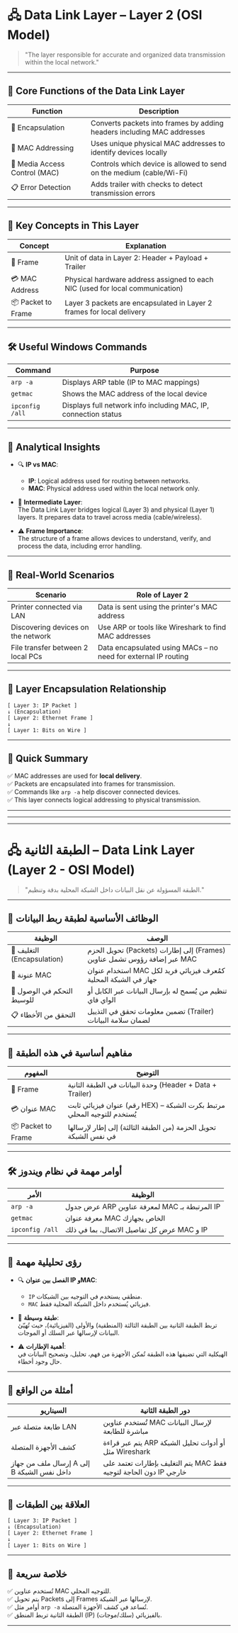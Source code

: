 # 🖧 Data Link Layer – Layer 2 (OSI Model)

> "The layer responsible for accurate and organized data transmission within the local network."

---

## 📌 Core Functions of the Data Link Layer

| Function                     | Description                                                                 |
|------------------------------|-----------------------------------------------------------------------------|
| 🔄 Encapsulation              | Converts packets into frames by adding headers including MAC addresses     |
| 🎯 MAC Addressing             | Uses unique physical MAC addresses to identify devices locally             |
| 🔐 Media Access Control (MAC) | Controls which device is allowed to send on the medium (cable/Wi-Fi)       |
| 📋 Error Detection            | Adds trailer with checks to detect transmission errors                     |

---

## 🧱 Key Concepts in This Layer

| Concept             | Explanation                                                                      |
|---------------------|----------------------------------------------------------------------------------|
| 🧩 Frame             | Unit of data in Layer 2: Header + Payload + Trailer                              |
| 💳 MAC Address       | Physical hardware address assigned to each NIC (used for local communication)    |
| 📦 Packet to Frame   | Layer 3 packets are encapsulated in Layer 2 frames for local delivery            |

---

## 🛠️ Useful Windows Commands

| Command         | Purpose                                                         |
|------------------|-----------------------------------------------------------------|
| `arp -a`         | Displays ARP table (IP to MAC mappings)                         |
| `getmac`         | Shows the MAC address of the local device                       |
| `ipconfig /all`  | Displays full network info including MAC, IP, connection status |

---

## 🧠 Analytical Insights

- 🔍 **IP vs MAC**:  
  - **IP**: Logical address used for routing between networks.  
  - **MAC**: Physical address used within the local network only.

- 🔁 **Intermediate Layer**:  
  The Data Link Layer bridges logical (Layer 3) and physical (Layer 1) layers. It prepares data to travel across media (cable/wireless).

- ⚠️ **Frame Importance**:  
  The structure of a frame allows devices to understand, verify, and process the data, including error handling.

---

## 📘 Real-World Scenarios

| Scenario                            | Role of Layer 2                                                    |
|-------------------------------------|---------------------------------------------------------------------|
| Printer connected via LAN           | Data is sent using the printer's MAC address                        |
| Discovering devices on the network  | Use ARP or tools like Wireshark to find MAC addresses               |
| File transfer between 2 local PCs   | Data encapsulated using MACs – no need for external IP routing      |

---

## 🧩 Layer Encapsulation Relationship

```
[ Layer 3: IP Packet ]
↓ (Encapsulation)
[ Layer 2: Ethernet Frame ]
↓
[ Layer 1: Bits on Wire ]
```

---

## 📌 Quick Summary

✅ MAC addresses are used for **local delivery**.  
✅ Packets are encapsulated into frames for transmission.  
✅ Commands like `arp -a` help discover connected devices.  
✅ This layer connects logical addressing to physical transmission.


---

---

---

# 🖧 الطبقة الثانية – Data Link Layer (Layer 2 - OSI Model)

> "الطبقة المسؤولة عن نقل البيانات داخل الشبكة المحلية بدقة وتنظيم."

---

## 📌 الوظائف الأساسية لطبقة ربط البيانات

| الوظيفة                        | الوصف                                                                 |
|-------------------------------|------------------------------------------------------------------------|
| 🔄 التغليف (Encapsulation)    | تحويل الحزم (Packets) إلى إطارات (Frames) عبر إضافة رؤوس تشمل عناوين MAC |
| 🎯 عنونة MAC                  | استخدام عنوان MAC كمُعرف فيزيائي فريد لكل جهاز في الشبكة المحلية       |
| 🔐 التحكم في الوصول للوسيط     | تنظيم من يُسمح له بإرسال البيانات عبر الكابل أو الواي فاي               |
| 📋 التحقق من الأخطاء           | تضمين معلومات تحقق في التذييل (Trailer) لضمان سلامة البيانات           |

---

## 🧱 مفاهيم أساسية في هذه الطبقة

| المفهوم             | التوضيح                                                                 |
|----------------------|--------------------------------------------------------------------------|
| 🧩 Frame              | وحدة البيانات في الطبقة الثانية (Header + Data + Trailer)               |
| 💳 عنوان MAC         | عنوان فيزيائي ثابت (رقم HEX) مرتبط بكرت الشبكة – يُستخدم للتوجيه المحلي |
| 📦 Packet to Frame    | تحويل الحزمة (من الطبقة الثالثة) إلى إطار لإرسالها في نفس الشبكة         |

---

## 🛠️ أوامر مهمة في نظام ويندوز

| الأمر             | الوظيفة                                               |
|-------------------|--------------------------------------------------------|
| `arp -a`          | عرض جدول ARP لمعرفة عناوين MAC المرتبطة بـ IP         |
| `getmac`          | معرفة عنوان MAC الخاص بجهازك                           |
| `ipconfig /all`   | عرض كل تفاصيل الاتصال، بما في ذلك MAC و IP              |

---

## 🧠 رؤى تحليلية مهمة

- 🔍 **الفصل بين عنوان IP وMAC**:  
  - `IP` منطقي يستخدم في التوجيه بين الشبكات.  
  - `MAC` فيزيائي يُستخدم داخل الشبكة المحلية فقط.

- 🔁 **طبقة وسيطة**:  
  تربط الطبقة الثانية بين الطبقة الثالثة (المنطقية) والأولى (الفيزيائية)، حيث تُهيّئ البيانات لإرسالها عبر السلك أو الموجات.

- ⚠️ **أهمية الإطارات**:  
  الهيكلية التي تضيفها هذه الطبقة تُمكن الأجهزة من فهم، تحليل، وتصحيح البيانات في حال وجود أخطاء.

---

## 📘 أمثلة من الواقع

| السيناريو                                | دور الطبقة الثانية                                                |
|------------------------------------------|---------------------------------------------------------------------|
| طابعة متصلة عبر LAN                      | تُستخدم عناوين MAC لإرسال البيانات مباشرة للطابعة                 |
| كشف الأجهزة المتصلة                      | يتم عبر قراءة ARP أو أدوات تحليل الشبكة مثل Wireshark              |
| إرسال ملف من جهاز A إلى B داخل نفس الشبكة | يتم التغليف بإطارات تعتمد على MAC فقط دون الحاجة لتوجيه IP خارجي |

---

## 🧩 العلاقة بين الطبقات

```
[ Layer 3: IP Packet ]
↓ (Encapsulation)
[ Layer 2: Ethernet Frame ]
↓
[ Layer 1: Bits on Wire ]
```

---

## 📌 خلاصة سريعة

✅ تُستخدم عناوين MAC للتوجيه المحلي.  
✅ يتم تحويل Packets إلى Frames لإرسالها عبر الشبكة.  
✅ أوامر مثل `arp -a` تُساعد في كشف الأجهزة المتصلة.  
✅ الطبقة الثانية تربط المنطق (IP) بالفيزيائي (سلك/موجات).

---
